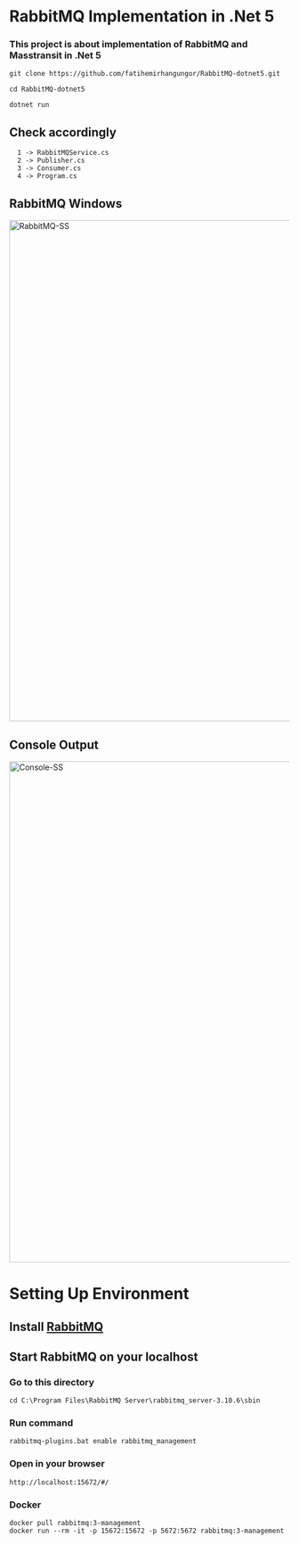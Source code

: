 # RabbitMQ Implementation in .Net 5  
### This project is about implementation of RabbitMQ and Masstransit in .Net 5
```
git clone https://github.com/fatihemirhangungor/RabbitMQ-dotnet5.git
```
```
cd RabbitMQ-dotnet5
```
```
dotnet run
```

## Check accordingly  
```
  1 -> RabbitMQService.cs  
  2 -> Publisher.cs  
  3 -> Consumer.cs  
  4 -> Program.cs 
```  

## RabbitMQ Windows

<img src="https://github.com/fatihemirhangungor/RabbitMQ-dotnet5/blob/master/public/img/RabbitMQ-SS.png" alt="RabbitMQ-SS" width="900" />  

## Console Output  

<img src="https://github.com/fatihemirhangungor/RabbitMQ-dotnet5/blob/master/public/img/Console-SS.png" alt="Console-SS" width="900" />  

# Setting Up Environment
## Install [RabbitMQ](https://www.rabbitmq.com/download.html)
## Start RabbitMQ on your localhost
### Go to this directory
```
cd C:\Program Files\RabbitMQ Server\rabbitmq_server-3.10.6\sbin
```
### Run command
```
rabbitmq-plugins.bat enable rabbitmq_management
```
### Open in your browser
```
http://localhost:15672/#/
```
### Docker
```
docker pull rabbitmq:3-management
docker run --rm -it -p 15672:15672 -p 5672:5672 rabbitmq:3-management
```
